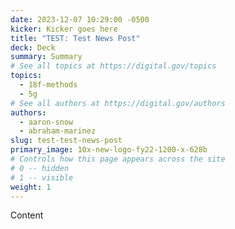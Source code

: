 ```yaml
---
date: 2023-12-07 10:29:00 -0500
kicker: Kicker goes here
title: "TEST: Test News Post"
deck: Deck
summary: Summary
# See all topics at https://digital.gov/topics
topics:
  - 18f-methods
  - 5g
# See all authors at https://digital.gov/authors
authors:
  - aaron-snow
  - abraham-marinez
slug: test-test-news-post
primary_image: 10x-new-logo-fy22-1200-x-628b
# Controls how this page appears across the site
# 0 -- hidden
# 1 -- visible
weight: 1
---
```

Content 